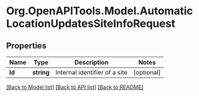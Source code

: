 
# Org.OpenAPITools.Model.AutomaticLocationUpdatesSiteInfoRequest

## Properties

Name | Type | Description | Notes
------------ | ------------- | ------------- | -------------
**Id** | **string** | Internal identifier of a site | [optional] 

[[Back to Model list]](../README.md#documentation-for-models)
[[Back to API list]](../README.md#documentation-for-api-endpoints)
[[Back to README]](../README.md)

